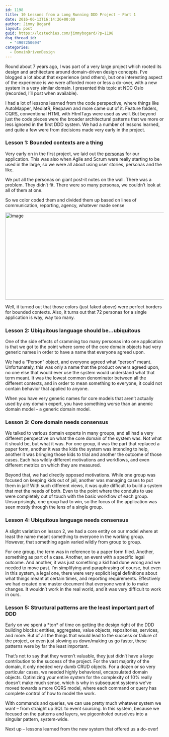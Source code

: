 ```yaml
---
id: 1198
title: 10 Lessons from a Long Running DDD Project – Part 1
date: 2016-06-13T16:14:26+00:00
author: Jimmy Bogard
layout: post
guid: https://lostechies.com/jimmybogard/?p=1198
dsq_thread_id:
  - "4907250694"
categories:
  - DomainDrivenDesign
---
```

Round about 7 years ago, I was part of a very large project which rooted its design and architecture around domain-driven design concepts. I’ve blogged a lot about that experience (and others), but one interesting aspect of the experience is we were afforded more or less a do-over, with a new system in a very similar domain. I presented this topic at NDC Oslo (recorded, I’ll post when available).

I had a lot of lessons learned from the code perspective, where things like AutoMapper, MediatR, Respawn and more came out of it. Feature folders, CQRS, conventional HTML with HtmlTags were used as well. But beyond just the code pieces were the broader architectural patterns that we more or less ignored in the first DDD system. We had a number of lessons learned, and quite a few were from decisions made very early in the project.

### Lesson 1: Bounded contexts are a thing

Very early on in the first project, we laid out the [personas](http://www.agilemodeling.com/artifacts/personas.htm) for our application. This was also when Agile and Scrum were really starting to be used in the large, so we were all about using user stories, personas and the like.

We put all the personas on giant post-it notes on the wall. There was a problem. They didn’t fit. There were so many personas, we couldn’t look at all of them at one.

So we color coded them and divided them up based on lines of communication, reporting, agency, whatever made sense

[<img style="border-top: 0px;border-right: 0px;border-bottom: 0px;padding-top: 0px;padding-left: 0px;border-left: 0px;padding-right: 0px" border="0" alt="image" src="https://lostechies.com/jimmybogard/files/2016/06/image_thumb.png" width="640" height="277" />](https://lostechies.com/jimmybogard/files/2016/06/image.png)

Well, it turned out that those colors (just faked above) were perfect borders for bounded contexts. Also, it turns out that 72 personas for a single application is way, way too many.

### 

### Lesson 2: Ubiquitous language should be…ubiquitous

One of the side effects of cramming too many personas into one application is that we got to the point where some of the core domain objects had very generic names in order to have a name that everyone agreed upon.

We had a “Person” object, and everyone agreed what “person” meant. Unfortunately, this was only a name that the product owners agreed upon, no one else that would ever use the system would understand what that term meant. It was the lowest common denominator between all the different contexts, and in order to mean something to everyone, it could not contain behavior that applied to anyone.

When you have very generic names for core models that aren’t actually used by any domain expert, you have something worse than an anemic domain model – a generic domain model.

### Lesson 3: Core domain needs consensus

We talked to various domain experts in many groups, and all had a very different perspective on what the core domain of the system was. Not what it should be, but what it was. For one group, it was the part that replaced a paper form, another it was the kids the system was intending to help, another it was bringing those kids to trial and another the outcome of those cases. Each has wildly different motivations and workflows, and even different metrics on which they are measured.

Beyond that, we had directly opposed motivations. While one group was focused on keeping kids out of jail, another was managing cases to put them in jail! With such different views, it was quite difficult to build a system that met the needs of both. Even to the point where the conduits to use were completely out of touch with the basic workflow of each group. Unsurprisingly, one group had to win, so the focus of the application was seen mostly through the lens of a single group.

### Lesson 4: Ubiquitous language needs consensus

A slight variation on lesson 2, we had a core entity on our model where at least the name meant something to everyone in the working group. However, that something again varied wildly from group to group.

For one group, the term was in reference to a paper form filed. Another, something as part of a case. Another, an event with a specific legal outcome. And another, it was just something a kid had done wrong and we needed to move past. I’m simplifying and paraphrasing of course, but even in this system, a legal one, there were very explicit legal definitions about what things meant at certain times, and reporting requirements. Effectively we had created one master document that everyone went to to make changes. It wouldn’t work in the real world, and it was very difficult to work in ours.

### Lesson 5: Structural patterns are the least important part of DDD

Early on we spent a \*ton\* of time on getting the design right of the DDD building blocks: entities, aggregates, value objects, repositories, services, and more. But of all the things that would lead to the success or failure of the project, or even just slowing us down/making us go faster, these patterns were by far the least important.

That’s not to say that they weren’t valuable, they just didn’t have a large contribution to the success of the project. For the vast majority of the domain, it only needed very dumb CRUD objects. For a dozen or so very particular cases, we needed highly behavioral, encapsulated domain objects. Optimizing your entire system for the complexity of 10% really doesn’t make much sense, which is why in subsequent systems we’ve moved towards a more CQRS model, where each command or query has complete control of how to model the work.

With commands and queries, we can use pretty much whatever system we want – from straight up SQL to event sourcing. In this system, because we focused on the patterns and layers, we pigeonholed ourselves into a singular pattern, system-wide.

Next up – lessons learned from the new system that offered us a do-over!
